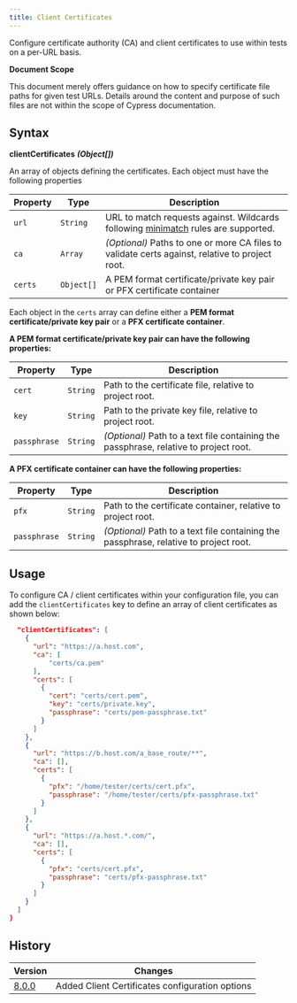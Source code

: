 ```yaml
---
title: Client Certificates
---
```


Configure certificate authority (CA) and client certificates to use within tests
on a per-URL basis.

<Alert type="info">

<strong class="alert-header">Document Scope</strong>

This document merely offers guidance on how to specify certificate file paths
for given test URLs. Details around the content and purpose of such files are
not within the scope of Cypress documentation.

</Alert>

## Syntax

**<Icon name="angle-right"></Icon> clientCertificates** **_(Object[])_**

An array of objects defining the certificates. Each object must have the
following properties

| Property | Type       | Description                                                                                                              |
| -------- | ---------- | ------------------------------------------------------------------------------------------------------------------------ |
| `url`    | `String`   | URL to match requests against. Wildcards following [minimatch](https://github.com/isaacs/minimatch) rules are supported. |
| `ca`     | `Array`    | _(Optional)_ Paths to one or more CA files to validate certs against, relative to project root.                          |
| `certs`  | `Object[]` | A PEM format certificate/private key pair or PFX certificate container                                                   |

Each object in the `certs` array can define either a **PEM format
certificate/private key pair** or a **PFX certificate container**.

**A PEM format certificate/private key pair can have the following properties:**

| Property     | Type     | Description                                                                           |
| ------------ | -------- | ------------------------------------------------------------------------------------- |
| `cert`       | `String` | Path to the certificate file, relative to project root.                               |
| `key`        | `String` | Path to the private key file, relative to project root.                               |
| `passphrase` | `String` | _(Optional)_ Path to a text file containing the passphrase, relative to project root. |

**A PFX certificate container can have the following properties:**

| Property     | Type     | Description                                                                           |
| ------------ | -------- | ------------------------------------------------------------------------------------- |
| `pfx`        | `String` | Path to the certificate container, relative to project root.                          |
| `passphrase` | `String` | _(Optional)_ Path to a text file containing the passphrase, relative to project root. |

## Usage

To configure CA / client certificates within your configuration file, you can
add the `clientCertificates` key to define an array of client certificates as
shown below:

```json
  "clientCertificates": [
    {
      "url": "https://a.host.com",
      "ca": [
          "certs/ca.pem"
      ],
      "certs": [
        {
          "cert": "certs/cert.pem",
          "key": "certs/private.key",
          "passphrase": "certs/pem-passphrase.txt"
        }
      ]
    },
    {
      "url": "https://b.host.com/a_base_route/**",
      "ca": [],
      "certs": [
        {
          "pfx": "/home/tester/certs/cert.pfx",
          "passphrase": "/home/tester/certs/pfx-passphrase.txt"
        }
      ]
    },
    {
      "url": "https://a.host.*.com/",
      "ca": [],
      "certs": [
        {
          "pfx": "certs/cert.pfx",
          "passphrase": "certs/pfx-passphrase.txt"
        }
      ]
    }
  ]
}
```

## History

| Version                                     | Changes                                         |
| ------------------------------------------- | ----------------------------------------------- |
| [8.0.0](/guides/references/changelog#8-0-0) | Added Client Certificates configuration options |
